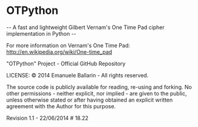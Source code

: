 OTPython
========

-- A fast and lightweight Gilbert Vernam's One Time Pad cipher implementation in Python --

For more information on Vernam's One Time Pad: http://en.wikipedia.org/wiki/One-time_pad



"OTPython" Project - Official GitHub Repository

LICENSE:
© 2014 Emanuele Ballarin - All rights reserved.

The source code is publicly available for reading, re-using and forking. No other permissions - neither explicit, nor implied - are given to the public, unless otherwise stated or after having obtained an explicit written agreement with the Author for this purpose. 

Revision 1.1 - 22/06/2014 # 18.22
